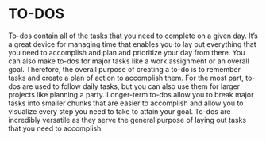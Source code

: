 # TO-DOS
To-dos contain all of the tasks that you need to complete on a given day. It’s a great device for managing time that enables you to lay out everything that you need to accomplish and plan and prioritize your day from there. You can also make to-dos for major tasks like a work assignment or an overall goal. Therefore, the overall purpose of creating a to-do is to remember tasks and create a plan of action to accomplish them.
For the most part, to-dos are used to follow daily tasks, but you can also use them for larger projects like planning a party. Longer-term to-dos allow you to break major tasks into smaller chunks that are easier to accomplish and allow you to visualize every step you need to take to attain your goal. To-dos are incredibly versatile as they serve the general purpose of laying out tasks that you need to accomplish.
